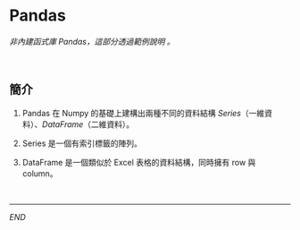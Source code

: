 # Pandas

_非內建函式庫 Pandas，這部分透過範例說明 。_

<br>

## 簡介

1. Pandas 在 Numpy 的基礎上建構出兩種不同的資料結構 _Series_（一維資料）、_DataFrame_（二維資料）。

2. Series 是一個有索引標籤的陣列。

3. DataFrame 是一個類似於 Excel 表格的資料結構，同時擁有 row 與 column。

<br>

___

_END_